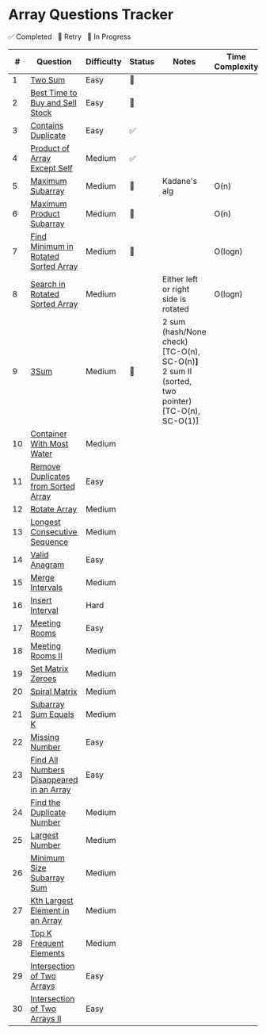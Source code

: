 # Array Questions Tracker

✅ Completed &nbsp; 🔄 Retry &nbsp; 🚧 In Progress



| #  | Question                                                                                                | Difficulty | Status   | Notes                                  | Time Complexity |  Space  Complexity  |
|----|---------------------------------------------------------------------------------------------------------|------------|----------|----------------------------------------|-----------------|---------------------|
| 1  | [Two Sum](https://leetcode.com/problems/two-sum/)                                                       | Easy       |    🔄    |                                        |                 |                     |
| 2  | [Best Time to Buy and Sell Stock](https://leetcode.com/problems/best-time-to-buy-and-sell-stock/)       | Easy       |    🔄    |                                        |                 |                     |
| 3  | [Contains Duplicate](https://leetcode.com/problems/contains-duplicate/)                                 | Easy       |    ✅    |                                        |                 |                     |
| 4  | [Product of Array Except Self](https://leetcode.com/problems/product-of-array-except-self/)             | Medium     |    ✅    |                                        |                 |                     |
| 5  | [Maximum Subarray](https://leetcode.com/problems/maximum-subarray/)                                     | Medium     |    🔄    | Kadane's alg                           |     O(n)        |                     |
| 6  | [Maximum Product Subarray](https://leetcode.com/problems/maximum-product-subarray/)                     | Medium     |    🔄    |                                        |     O(n)        |                     |
| 7  | [Find Minimum in Rotated Sorted Array](https://leetcode.com/problems/find-minimum-in-rotated-sorted-array/) | Medium |    🔄    |                                        |     O(logn)     |                     |
| 8  | [Search in Rotated Sorted Array](https://leetcode.com/problems/search-in-rotated-sorted-array/)         | Medium     |          | Either left or right side is rotated   |     O(logn)     |                     |
| 9  | [3Sum](https://leetcode.com/problems/3sum/)                                                             | Medium     |    🔄    |  2 sum (hash/None check) <br>[TC-O(n), SC-O(n)**]** <br>                                                                                                                                          2 sum II (sorted, two pointer)<br> [TC-O(n), SC-O(1)]|                 |                     |
| 10 | [Container With Most Water](https://leetcode.com/problems/container-with-most-water/)                   | Medium     |          |                                        |                 |                     |
| 11 | [Remove Duplicates from Sorted Array](https://leetcode.com/problems/remove-duplicates-from-sorted-array/) | Easy     |          |                                        |                 |                     |
| 12 | [Rotate Array](https://leetcode.com/problems/rotate-array/)                                             | Medium     |          |                                        |                 |                     |
| 13 | [Longest Consecutive Sequence](https://leetcode.com/problems/longest-consecutive-sequence/)             | Medium     |          |                                        |                 |                     |
| 14 | [Valid Anagram](https://leetcode.com/problems/valid-anagram/)                                           | Easy       |          |                                        |                 |                     |
| 15 | [Merge Intervals](https://leetcode.com/problems/merge-intervals/)                                       | Medium     |          |                                        |                 |                     |
| 16 | [Insert Interval](https://leetcode.com/problems/insert-interval/)                                       | Hard       |          |                                        |                 |                     |
| 17 | [Meeting Rooms](https://leetcode.com/problems/meeting-rooms/)                                           | Easy       |          |                                        |                 |                     |
| 18 | [Meeting Rooms II](https://leetcode.com/problems/meeting-rooms-ii/)                                     | Medium     |          |                                        |                 |                     |
| 19 | [Set Matrix Zeroes](https://leetcode.com/problems/set-matrix-zeroes/)                                   | Medium     |          |                                        |                 |                     |
| 20 | [Spiral Matrix](https://leetcode.com/problems/spiral-matrix/)                                           | Medium     |          |                                        |                 |                     |
| 21 | [Subarray Sum Equals K](https://leetcode.com/problems/subarray-sum-equals-k/)                           | Medium     |          |                                        |                 |                     |
| 22 | [Missing Number](https://leetcode.com/problems/missing-number/)                                         | Easy       |          |                                        |                 |                     |
| 23 | [Find All Numbers Disappeared in an Array](https://leetcode.com/problems/find-all-numbers-disappeared-in-an-array/) | Easy      |          |                             |                 |                     |
| 24 | [Find the Duplicate Number](https://leetcode.com/problems/find-the-duplicate-number/)                   | Medium     |          |                                        |                 |                     |
| 25 | [Largest Number](https://leetcode.com/problems/largest-number/)                                         | Medium     |          |                                        |                 |                     |
| 26 | [Minimum Size Subarray Sum](https://leetcode.com/problems/minimum-size-subarray-sum/)                   | Medium     |          |                                        |                 |                     |
| 27 | [Kth Largest Element in an Array](https://leetcode.com/problems/kth-largest-element-in-an-array/)       | Medium     |          |                                        |                 |                     |
| 28 | [Top K Frequent Elements](https://leetcode.com/problems/top-k-frequent-elements/)                       | Medium     |          |                                        |                 |                     |
| 29 | [Intersection of Two Arrays](https://leetcode.com/problems/intersection-of-two-arrays/)                 | Easy       |          |                                        |                 |                     |
| 30 | [Intersection of Two Arrays II](https://leetcode.com/problems/intersection-of-two-arrays-ii/)           | Easy       |          |                                        |                 |                     |
